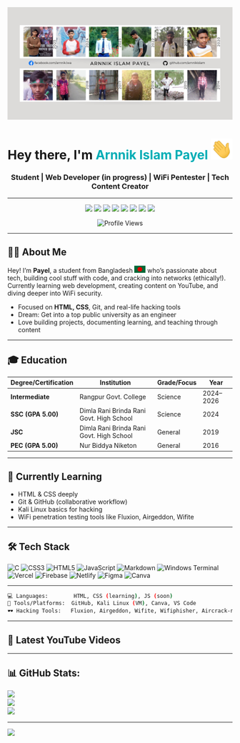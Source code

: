 <!-- Banner Image -->
![Github Banner](assets/github-banner.jpg)

<h1 align="center">Hey there, I'm <span style="color:#00ADB5;">Arnnik Islam Payel</span> <img src="./assets/hello.gif" width="48px" alt="hello"/> </h1>
<h3 align="center">Student | Web Developer (in progress) | WiFi Pentester | Tech Content Creator</h3>

---

<p align="center">
  <a href="https://youtube.com/@learnwitharnnik"><img src="https://img.shields.io/badge/YouTube-FF0000?style=for-the-badge&logo=youtube&logoColor=white"/></a>
  <a href="https://arnnikislam.github.io"><img src="https://img.shields.io/badge/Blog-Read%20My%20Posts-orange?style=for-the-badge&logo=hashnode&logoColor=white"/></a>
  <a href="https://github.com/arnnikislam"><img src="https://img.shields.io/badge/GitHub-100000?style=for-the-badge&logo=github&logoColor=white"/></a>
  <a href="https://facebook.com/arnnik.lwa"><img src="https://img.shields.io/badge/Facebook-1877F2?style=for-the-badge&logo=facebook&logoColor=white"/></a>
  <a href="https://twitter.com/arnnikislam"><img src="https://img.shields.io/badge/X-000000?style=for-the-badge&logo=twitter&logoColor=white"/></a>
  <a href="https://linkedin.com/in/arnnikislam"><img src="https://img.shields.io/badge/LinkedIn-0A66C2?style=for-the-badge&logo=linkedin&logoColor=white"/></a>
  <a href="https://www.instagram.com"><img src="https://img.shields.io/badge/Instagram-FF0000?style=for-the-badge&logo=instagram&logoColor=white"/></a>
  <a href="https://www.reddit.com"><img src="https://img.shields.io/badge/Reddit-FF4500?style=for-the-badge&logo=reddit&logoColor=white"/></a>
</p>
<p align="center">
  <img src="https://komarev.com/ghpvc/?username=arnnikislam&label=Profile%20Views&color=0e75b6&style=for-the-badge" alt="Profile Views"/>
</p>

---

## 🧑‍💻 About Me

Hey! I’m **Payel**, a student from Bangladesh <img src="assets/bangladesh.png" alt="Bangladesh" width="25px"/> who’s passionate about tech, building cool stuff with code, and cracking into networks (ethically!). Currently learning web development, creating content on YouTube, and diving deeper into WiFi security.

- Focused on **HTML, CSS**, Git, and real-life hacking tools
- Dream: Get into a top public university as an engineer
- Love building projects, documenting learning, and teaching through content

---

## 🎓 Education

| **Degree/Certification**  | **Institution**                                      | **Grade/Focus**    | **Year**     |
|---------------------------|------------------------------------------------------|--------------------|--------------|
| **Intermediate**           | Rangpur Govt. College                                | Science            | 2024–2026    |
| **SSC (GPA 5.00)**        | Dimla Rani Brinda Rani Govt. High School             | Science            | 2024         |
| **JSC**                    | Dimla Rani Brinda Rani Govt. High School             | General            | 2019         |
| **PEC (GPA 5.00)**         | Nur Biddya Niketon                                  | General            | 2016         |

---

## 🧠 Currently Learning

- HTML & CSS deeply
- Git & GitHub (collaborative workflow)
- Kali Linux basics for hacking
- WiFi penetration testing tools like Fluxion, Airgeddon, Wifite

---

## 🛠️ Tech Stack

![C](https://img.shields.io/badge/c-%2300599C.svg?style=for-the-badge&logo=c&logoColor=white) ![CSS3](https://img.shields.io/badge/css3-%231572B6.svg?style=for-the-badge&logo=css3&logoColor=white) ![HTML5](https://img.shields.io/badge/html5-%23E34F26.svg?style=for-the-badge&logo=html5&logoColor=white) ![JavaScript](https://img.shields.io/badge/javascript-%23323330.svg?style=for-the-badge&logo=javascript&logoColor=%23F7DF1E) ![Markdown](https://img.shields.io/badge/markdown-%23000000.svg?style=for-the-badge&logo=markdown&logoColor=white) ![Windows Terminal](https://img.shields.io/badge/Windows%20Terminal-%234D4D4D.svg?style=for-the-badge&logo=windows-terminal&logoColor=white) ![Vercel](https://img.shields.io/badge/vercel-%23000000.svg?style=for-the-badge&logo=vercel&logoColor=white) ![Firebase](https://img.shields.io/badge/firebase-%23039BE5.svg?style=for-the-badge&logo=firebase) ![Netlify](https://img.shields.io/badge/netlify-%23000000.svg?style=for-the-badge&logo=netlify&logoColor=#00C7B7) ![Figma](https://img.shields.io/badge/figma-%23F24E1E.svg?style=for-the-badge&logo=figma&logoColor=white) ![Canva](https://img.shields.io/badge/Canva-%2300C4CC.svg?style=for-the-badge&logo=Canva&logoColor=white)

---

```bash
💻 Languages:        HTML, CSS (learning), JS (soon)
🧰 Tools/Platforms:  GitHub, Kali Linux (VM), Canva, VS Code
🕶️ Hacking Tools:   Fluxion, Airgeddon, Wifite, Wifiphisher, Aircrack-ng

```
---


## 🎥 Latest YouTube Videos
<!-- BEGIN YOUTUBE-CARDS -->
<!-- END YOUTUBE-CARDS -->


---


## 📊 GitHub Stats:
![](https://github-readme-stats.vercel.app/api?username=arnnikislam&theme=github_dark&hide_border=false&include_all_commits=true&count_private=true)<br/>
![](https://nirzak-streak-stats.vercel.app/?user=arnnikislam&theme=github_dark&hide_border=false)<br/>
![](https://github-readme-stats.vercel.app/api/top-langs/?username=arnnikislam&theme=github_dark&hide_border=false&include_all_commits=true&count_private=true&layout=compact)

---
[![](https://visitcount.itsvg.in/api?id=arnnikislam&icon=0&color=13)](https://visitcount.itsvg.in)
